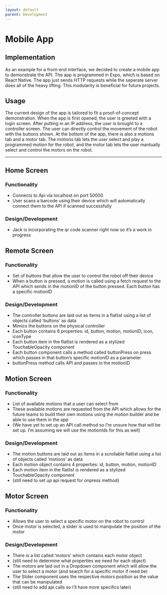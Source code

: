 ```yaml
---
layout: default
parent: Development
---
```


# Mobile App

## Implementation

As an example for a front-end interface, we decided to create a mobile app to demonstrate the API.
The app is programmed in Expo, which is based on React Native.
The app just sends HTTP requests while the seperate server does all of the heavy lifting.
This modularity is beneficial for future projects.

## Usage

The current design of the app is tailored to fit a proof-of-concept demonstration.
When the app is first opened, the user is greeted with a login screen.
After putting in an IP address, the user is brought to a controller screen.
The user can directly control the movement of the robot with the buttons shown.
At the bottom of the app, there is also a motions tab and a motor tab.
The motions tab lets the user select and play a programmed motion for the robot,
and the motor tab lets the user mantually select and control the motors on the robot.

---

## Home Screen
### Functionality
- Connects to Api via localhost on port 50000
- User scans a barcode using their device which will automatically connect them to the API if scanned successfully

### Design/Development
- Jack is incorporating the qr code scanner right now so it’s a work in progress

## Remote Screen
### Functionality
- Set of buttons that allow the user to control the robot off their device
- When a button is pressed, a motion is called using a fetch request to the API which sends in the motionID of the button pressed. Each button has a specific motionID

### Design/Development
- The controller buttons are laid out as items in a flatlist using a list of objects called ‘buttons’ as data
- Mimics the buttons on the physical controller
- Each button contains 6 properties: id, button, motion, motionID, icon, iconType
- Each button item in the flatlist is rendered as a stylized TouchableOpacity component
- Each button component calls a method called buttonPress on press which passes in that button’s specific motionID as a parameter
- buttonPress method calls API and passes in the motionID

## Motion Screen
### Functionality
- List of available motions that a user can select from
- These available motions are requested from the API which allows for the future teams to build their own motions using the motion builder and be able to use them in the app
- (We have yet to set up an API call method so I'm unsure how that will be set up. I’m assuming we will use the motionIds for this as well)

### Design/Development
- The motion buttons are laid out as items in a scrollable flatlist using a list of objects called ‘motions’ as data
- Each motion object contains 4 properties: id, button, motion, motionID
- Each motion item in the flatlist is rendered as a stylized TouchableOpacity component
- (still need to set up api request for onpress method)

## Motor Screen

### Functionality
- Allows the user to select a specific motor on the robot to control
- Once motor is selected, a slider is used to manipulate the position of the motor

### Design/Development
- There is a list called ‘motors’ which contains each motor object
- (still need to determine what properties we need for each object)
- The motors are laid out in a Dropdown component which will allow the user to select a motor (and search for a specific motor if need be)
- The Slider component uses the respective motors position as the value that can be manipulated
- (still need to add api calls so i'll have more specifics later)
